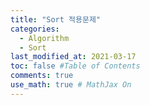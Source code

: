 ```yaml
---
title: "Sort 적용문제"
categories: 
  - Algorithm
  - Sort
last_modified_at: 2021-03-17
toc: false #Table of Contents
comments: true
use_math: true # MathJax On
---
```

